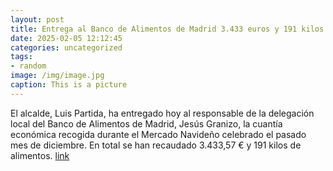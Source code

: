 ```yaml
---
layout: post
title: Entrega al Banco de Alimentos de Madrid 3.433 euros y 191 kilos de comida
date: 2025-02-05 12:12:45
categories: uncategorized
tags:
- random
image: /img/image.jpg
caption: This is a picture
---
```

El alcalde, Luis Partida, ha entregado hoy al responsable de la delegación local del Banco de Alimentos de Madrid, Jesús Granizo, la cuantía económica recogida durante el Mercado Navideño celebrado el pasado mes de diciembre. En total se han recaudado 3.433,57 € y 191 kilos de alimentos.  [link](https://www.ayto-villacanada.es/noticias/entrega-al-banco-de-alimentos-de-madrid-3-433-euros-y-191-kilos-de-comida/)
